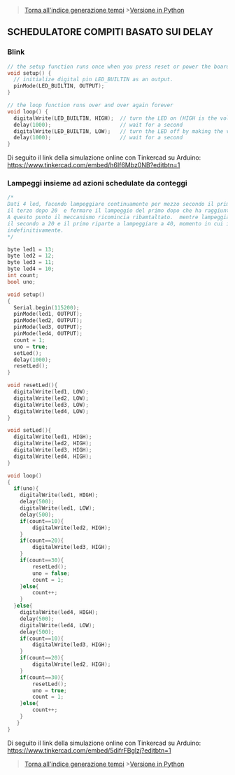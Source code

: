 >[Torna all'indice generazione tempi](indexgenerazionetempi.md)       >[Versione in Python](taskschedpy.md)

## **SCHEDULATORE COMPITI BASATO SUI DELAY**

### **Blink**

```C++
// the setup function runs once when you press reset or power the board
void setup() {
  // initialize digital pin LED_BUILTIN as an output.
  pinMode(LED_BUILTIN, OUTPUT);
}

// the loop function runs over and over again forever
void loop() {
  digitalWrite(LED_BUILTIN, HIGH);  // turn the LED on (HIGH is the voltage level)
  delay(1000);                      // wait for a second
  digitalWrite(LED_BUILTIN, LOW);   // turn the LED off by making the voltage LOW
  delay(1000);                      // wait for a second
}

```

Di seguito il link della simulazione online con Tinkercad su Arduino: https://www.tinkercad.com/embed/h6If6Mbz0NB?editbtn=1

### **Lampeggi insieme ad azioni schedulate da conteggi**

```C++
/*
Dati 4 led, facendo lampeggiare continuamente per mezzo secondo il primo, accendere il secondo dopo 10 lampeggi, 
il terzo dopo 20  e fermare il lampeggio del primo dopo che ha raggiunto 30 lampeggi. 
A questo punto il meccanismo ricomincia ribamtaltato.  mentre lampeggia il quarto led, si accendonno via via il terzo a 10 lampeggi, 
il secondo a 20 e il primo riparte a lampeggiare a 40, momento in cui il quarto smette di lampeggiare. Il processo continua così 
indefinitivamente.
*/

byte led1 = 13;
byte led2 = 12;
byte led3 = 11;
byte led4 = 10;
int count;
bool uno;

void setup()
{
  Serial.begin(115200);
  pinMode(led1, OUTPUT);
  pinMode(led2, OUTPUT);
  pinMode(led3, OUTPUT);
  pinMode(led4, OUTPUT);
  count = 1;
  uno = true;
  setLed();
  delay(1000);
  resetLed();
}

void resetLed(){
  digitalWrite(led1, LOW);
  digitalWrite(led2, LOW);
  digitalWrite(led3, LOW);
  digitalWrite(led4, LOW);
}

void setLed(){
  digitalWrite(led1, HIGH);
  digitalWrite(led2, HIGH);
  digitalWrite(led3, HIGH);
  digitalWrite(led4, HIGH);
}

void loop()
{
  if(uno){
	digitalWrite(led1, HIGH);
	delay(500);
	digitalWrite(led1, LOW);
	delay(500);
	if(count==10){
		digitalWrite(led2, HIGH);
	}
	if(count==20){
		digitalWrite(led3, HIGH);	
	}
	if(count==30){
		resetLed();
		uno = false;
		count = 1;
	}else{
		count++;
	}
  }else{
	digitalWrite(led4, HIGH);
	delay(500);
	digitalWrite(led4, LOW);
	delay(500);
	if(count==10){
		digitalWrite(led3, HIGH);
	}
	if(count==20){
		digitalWrite(led2, HIGH);	
	}
	if(count==30){
		resetLed();
		uno = true;
		count = 1;
	}else{
		count++;
	}
   }
}
```

Di seguito il link della simulazione online con Tinkercad su Arduino: https://www.tinkercad.com/embed/5difrFBglzj?editbtn=1

>[Torna all'indice generazione tempi](indexgenerazionetempi.md)       >[Versione in Python](taskschedpy.md)
